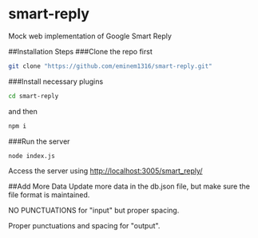# smart-reply
Mock web implementation of Google Smart Reply

##Installation Steps
###Clone the repo first
```sh
git clone "https://github.com/eminem1316/smart-reply.git"
```

###Install necessary plugins
```sh
cd smart-reply
```
and then 
```sh
npm i
```

###Run the server
```sh
node index.js
```

Access the server using [http://localhost:3005/smart_reply/](http://localhost:3005/smart_reply/)

##Add More Data
Update more data in the db.json file, but make sure the file format is maintained.

NO PUNCTUATIONS for "input" but proper spacing.

Proper punctuations and spacing for "output".